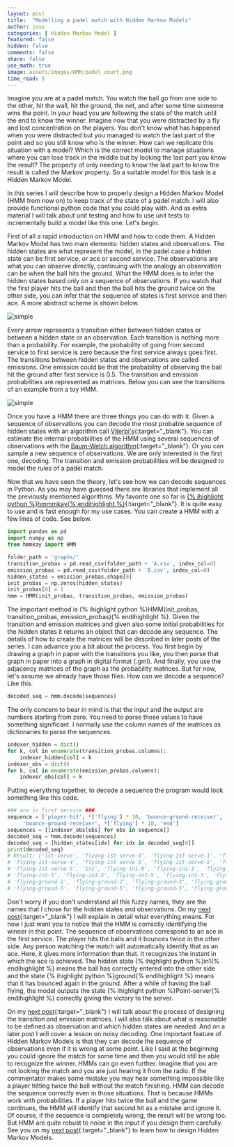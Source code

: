 ```yaml
---
layout: post
title:  "Modelling a padel match with Hidden Markov Models"
author: jose
categories: [ Hidden Markov Model ]
featured: false
hidden: false
comments: false
share: false
use_math: true
image: assets/images/HMM/padel_court.png
time_read: 5
---
```


Imagine you are at a padel match. You watch the ball go from one side to the other, hit the wall, hit the ground, the net, and after some time someone wins the point. In your head you are following the state of the match until the end to know the winner. Imagine now that you were distracted by a fly and lost concentration on the players. You don't know what has happened when you were distracted but you managed to watch the last part of the point and so you still know who is the winner. How can we replicate this situation with a model? Which is the correct model to manage situations where you can lose track in the middle but by looking the last part you know the result? The property of only needing to know the last part to know the result is called the Markov property. So a suitable model for this task is a Hidden Markov Model.

In this series I will describe how to properly design a Hidden Markov Model (HMM from now on) to keep track of the state of a padel match. I will also provide functional python code that you could play with. And as extra material I will talk about unit testing and how to use unit tests to incrementally build a model like this one. Let's begin.

First of all a rapid introduction on HMM and how to code them. A Hidden Markov Model has two main elements: hidden states and observations. The hidden states are what represent the model, in the padel case a hidden state can be first service, or ace or second service. The observations are what you can observe directly, continuing with the analogy an observation can be when the ball hits the ground. What the HMM does is to infer the hidden states based only on a sequence of observations. If you watch that the first player hits the ball and then the ball hits the ground twice on the other side, you can infer that the sequence of states is first service and then ace. A more abstract scheme is shown below.

<p class="text-center"><img class="" src="{{site.baseurl}}/assets/images/HMM/obs_seq.png" alt="simple" /></p>

Every arrow represents a transition either between hidden states or between a hidden state or an observation. Each transition is nothing more than a probability. For example, the probability of going from second service to first service is zero because the first service always goes first. The transitions between hidden states and observations are called emissions. One emission could be that the probability of observing the ball hit the ground after first service is $0.5$. The transition and emission probabilities are represented as matrices. Below you can see the transitions of an example from a toy HMM.

<p class="text-center"><img class="" src="{{site.baseurl}}/assets/images/HMM/transition.png" alt="simple" /></p>

Once you have a HMM there are three things you can do with it. Given a sequence of observations you can decode the most probable sequence of hidden states with an algorithm call [Viterbi's](https://www.youtube.com/watch?v=6JVqutwtzmo){:target="_blank"}. You can estimate the internal probabilities of the HMM using several sequences of observations with the [Baum-Welch algorithm](https://medium.com/analytics-vidhya/baum-welch-algorithm-for-training-a-hidden-markov-model-part-2-of-the-hmm-series-d0e393b4fb86){:target="_blank"}. Or you can sample a new sequence of observations. We are only interested in the first one, decoding. The transition and emission probabilities will be designed to model the rules of a padel match. 

Now that we have seen the theory, let's see how we can decode sequences in Python. As you may have guessed there are libraries that implement all the previously mentioned algorithms. My favorite one so far is [{% ihighlight python %}hmmmkay{% endihighlight %}](https://github.com/NicolasHug/hmmkay){:target="_blank"}. It is quite easy to use and is fast enough for my use cases. You can create a HMM with a few lines of code. See below.

```python
import pandas as pd
import numpy as np
from hmmkay import HMM

folder_path = 'graphs/'
transition_probas = pd.read_csv(folder_path + 'A.csv', index_col=0)
emission_probas = pd.read_csv(folder_path + 'B.csv', index_col=0)
hidden_states = emission_probas.shape[0]
init_probas = np.zeros(hidden_states)
init_probas[0] = 1
hmm = HMM(init_probas, transition_probas, emission_probas)
```

The important method is {% ihighlight python %}HMM(init_probas, transition_probas, emission_probas){% endihighlight %}. Given the transition and emission matrices and given also some initial probabilities for the hidden states it returns an object that can decode any sequence. The details of how to create the matrices will be described in later posts of the series. I can advance you a bit about the process. You first begin by drawing a graph in paper with the transitions you like, you then parse that graph in paper into a graph in digital format (.gml). And finally, you use the adjacency matrices of the graph as the probability matrices. But for now, let's assume we already have those files. How can we decode a sequence? Like this.

```python
decoded_seq = hmm.decode(sequences)
```

The only concern to bear in mind is that the input and the output are numbers starting from zero. You need to parse those values to have something significant. I normally use the column names of the matrices as dictionaries to parse the sequences.

```python
indexer_hidden = dict()
for k, col in enumerate(transition_probas.columns):
    indexer_hidden[col] = k
indexer_obs = dict()
for k, col in enumerate(emission_probas.columns):
    indexer_obs[col] = k
```

Putting everything together, to decode a sequence the program would look something like this code.

```python
### ace in first service ###
sequence = ['player-hit', *['flying'] * 10, 'bounce-ground-receiver', *['flying'] * 10, 
     'bounce-ground-receiver', *['flying'] * 10, 'end']
sequences = [[indexer_obs[obs] for obs in sequence]]
decoded_seq = hmm.decode(sequences)
decoded_seq = [hidden_states[idx] for idx in decoded_seq[0]]
print(decoded_seq)
# Result: ['1st-serve', 'flying-1st-serve-0', 'flying-1st-serve-1', 'flying-1st-serve-2', 'flying-1st-serve-3', 
# 'flying-1st-serve-4', 'flying-1st-serve-5', 'flying-1st-serve-5', 'flying-1st-serve-5', 'flying-1st-serve-5', 
# 'flying-1st-serve-5', 'in1', 'flying-in1-0', 'flying-in1-1', 'flying-in1-2', 'flying-in1-3', 'flying-in1-4', 
# 'flying-in1-5', 'flying-in1-5', 'flying-in1-5', 'flying-in1-5', 'flying-in1-5', 'ground', 'flying-ground-0', 
# 'flying-ground-1', 'flying-ground-2', 'flying-ground-3', 'flying-ground-4', 'flying-ground-5', 
# 'flying-ground-5', 'flying-ground-5', 'flying-ground-5', 'flying-ground-5', 'Point-server']
```

Don't worry if you don't understand all this fuzzy names, they are the names that I chose for the hidden states and observations. On my [next post]({{site.baseurl}}/HMM-padel-part2){:target="_blank"} I will explain in detail what everything means. For now I just want you to notice that the HMM is correctly identifying the winner in this point. The sequence of observations correspond to an ace in the first service. The player hits the balls and it bounces twice in the other side. Any person watching the match will automatically identify that as an ace. Here, it gives more information than that. It recognizes the instant in which the ace is achieved. The hidden state {% ihighlight python %}in1{% endihighlight %} means the ball has correctly entered into the other side and the state {% ihighlight python %}ground{% endihighlight %} means that it has bounced again in the ground. After a while of having the ball flying, the model outputs the state {% ihighlight python %}Point-server{% endihighlight %} correctly giving the victory to the server.

On my [next post]({{site.baseurl}}/HMM-padel-part2){:target="_blank"} I will talk about the process of designing the transition and emission matrices. I will also talk about what is reasonable to be defined as observation and which hidden states are needed. And on a later post I will cover a lesson on noisy decoding. One important feature of Hidden Markov Models is that they can decode the sequence of observations even if it is wrong at some point. Like I said at the beginning you could ignore the match for some time and then you would still be able to recognize the winner. HMMs can go even further. Imagine that you are not looking the match and you are just hearing it from the radio. If the commentator makes some mistake you may hear something impossible like a player hitting twice the ball without the match finishing. HMM can decode the sequence correctly even in those situations. That is because HMMs work with probabilities. If a player hits twice the ball and the game continues, the HMM will identify that second hit as a mistake and ignore it. Of course, if the sequence is completely wrong, the result will be wrong too. But HMM are quite robust to noise in the input if you design them carefully. See you on my [next post]({{site.baseurl}}/HMM-padel-part2){:target="_blank"} to learn how to design Hidden Markov Models.
